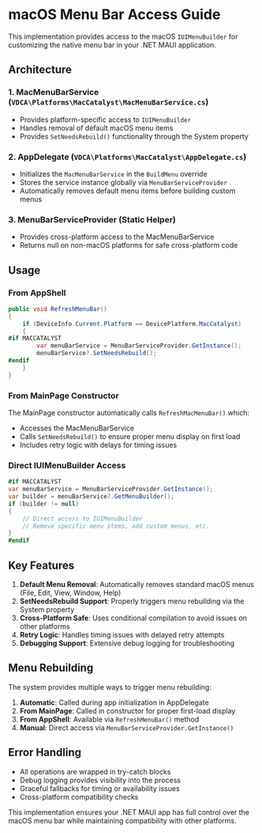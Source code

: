 # macOS Menu Bar Access Guide

This implementation provides access to the macOS `IUIMenuBuilder` for customizing the native menu bar in your .NET MAUI application.

## Architecture

### 1. MacMenuBarService (`VDCA\Platforms\MacCatalyst\MacMenuBarService.cs`)
- Provides platform-specific access to `IUIMenuBuilder`
- Handles removal of default macOS menu items
- Provides `SetNeedsRebuild()` functionality through the System property

### 2. AppDelegate (`VDCA\Platforms\MacCatalyst\AppDelegate.cs`)
- Initializes the `MacMenuBarService` in the `BuildMenu` override
- Stores the service instance globally via `MenuBarServiceProvider`
- Automatically removes default menu items before building custom menus

### 3. MenuBarServiceProvider (Static Helper)
- Provides cross-platform access to the MacMenuBarService
- Returns null on non-macOS platforms for safe cross-platform code

## Usage

### From AppShell
```csharp
public void RefreshMenuBar()
{
    if (DeviceInfo.Current.Platform == DevicePlatform.MacCatalyst)
    {
#if MACCATALYST
        var menuBarService = MenuBarServiceProvider.GetInstance();
        menuBarService?.SetNeedsRebuild();
#endif
    }
}
```

### From MainPage Constructor
The MainPage constructor automatically calls `RefreshMacMenuBar()` which:
- Accesses the MacMenuBarService
- Calls `SetNeedsRebuild()` to ensure proper menu display on first load
- Includes retry logic with delays for timing issues

### Direct IUIMenuBuilder Access
```csharp
#if MACCATALYST
var menuBarService = MenuBarServiceProvider.GetInstance();
var builder = menuBarService?.GetMenuBuilder();
if (builder != null)
{
    // Direct access to IUIMenuBuilder
    // Remove specific menu items, add custom menus, etc.
}
#endif
```

## Key Features

1. **Default Menu Removal**: Automatically removes standard macOS menus (File, Edit, View, Window, Help)
2. **SetNeedsRebuild Support**: Properly triggers menu rebuilding via the System property
3. **Cross-Platform Safe**: Uses conditional compilation to avoid issues on other platforms
4. **Retry Logic**: Handles timing issues with delayed retry attempts
5. **Debugging Support**: Extensive debug logging for troubleshooting

## Menu Rebuilding

The system provides multiple ways to trigger menu rebuilding:

1. **Automatic**: Called during app initialization in AppDelegate
2. **From MainPage**: Called in constructor for proper first-load display  
3. **From AppShell**: Available via `RefreshMenuBar()` method
4. **Manual**: Direct access via `MenuBarServiceProvider.GetInstance()`

## Error Handling

- All operations are wrapped in try-catch blocks
- Debug logging provides visibility into the process
- Graceful fallbacks for timing or availability issues
- Cross-platform compatibility checks

This implementation ensures your .NET MAUI app has full control over the macOS menu bar while maintaining compatibility with other platforms.